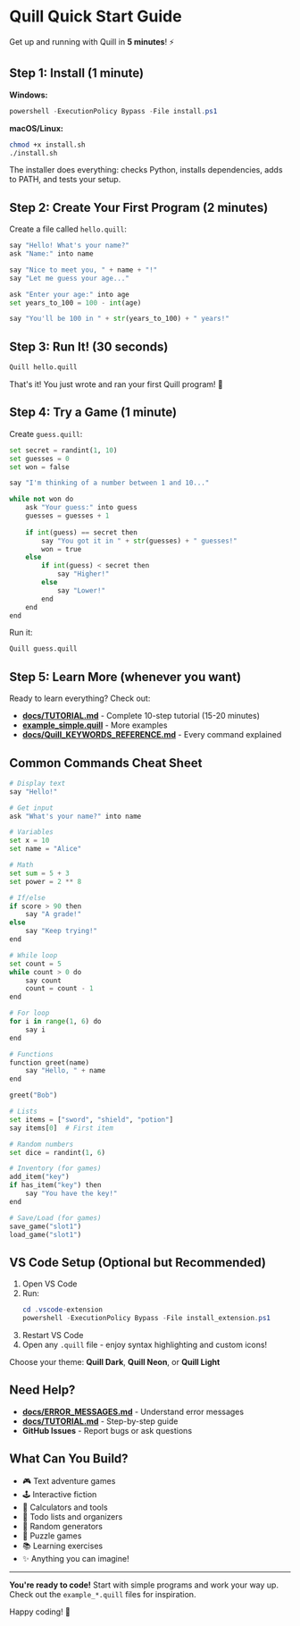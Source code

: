 # Quill Quick Start Guide

Get up and running with Quill in **5 minutes**! ⚡

## Step 1: Install (1 minute)

**Windows:**
```powershell
powershell -ExecutionPolicy Bypass -File install.ps1
```

**macOS/Linux:**
```bash
chmod +x install.sh
./install.sh
```

The installer does everything: checks Python, installs dependencies, adds to PATH, and tests your setup.

## Step 2: Create Your First Program (2 minutes)

Create a file called `hello.quill`:

```python
say "Hello! What's your name?"
ask "Name:" into name

say "Nice to meet you, " + name + "!"
say "Let me guess your age..."

ask "Enter your age:" into age
set years_to_100 = 100 - int(age)

say "You'll be 100 in " + str(years_to_100) + " years!"
```

## Step 3: Run It! (30 seconds)

```bash
Quill hello.quill
```

That's it! You just wrote and ran your first Quill program! 🎉

## Step 4: Try a Game (1 minute)

Create `guess.quill`:

```python
set secret = randint(1, 10)
set guesses = 0
set won = false

say "I'm thinking of a number between 1 and 10..."

while not won do
    ask "Your guess:" into guess
    guesses = guesses + 1
    
    if int(guess) == secret then
        say "You got it in " + str(guesses) + " guesses!"
        won = true
    else
        if int(guess) < secret then
            say "Higher!"
        else
            say "Lower!"
        end
    end
end
```

Run it:
```bash
Quill guess.quill
```

## Step 5: Learn More (whenever you want)

Ready to learn everything? Check out:

- **[docs/TUTORIAL.md](docs/TUTORIAL.md)** - Complete 10-step tutorial (15-20 minutes)
- **[example_simple.quill](example_simple.quill)** - More examples
- **[docs/Quill_KEYWORDS_REFERENCE.md](docs/Quill_KEYWORDS_REFERENCE.md)** - Every command explained

## Common Commands Cheat Sheet

```python
# Display text
say "Hello!"

# Get input
ask "What's your name?" into name

# Variables
set x = 10
set name = "Alice"

# Math
set sum = 5 + 3
set power = 2 ** 8

# If/else
if score > 90 then
    say "A grade!"
else
    say "Keep trying!"
end

# While loop
set count = 5
while count > 0 do
    say count
    count = count - 1
end

# For loop
for i in range(1, 6) do
    say i
end

# Functions
function greet(name)
    say "Hello, " + name
end

greet("Bob")

# Lists
set items = ["sword", "shield", "potion"]
say items[0]  # First item

# Random numbers
set dice = randint(1, 6)

# Inventory (for games)
add_item("key")
if has_item("key") then
    say "You have the key!"
end

# Save/Load (for games)
save_game("slot1")
load_game("slot1")
```

## VS Code Setup (Optional but Recommended)

1. Open VS Code
2. Run:
   ```powershell
   cd .vscode-extension
   powershell -ExecutionPolicy Bypass -File install_extension.ps1
   ```
3. Restart VS Code
4. Open any `.quill` file - enjoy syntax highlighting and custom icons!

Choose your theme: **Quill Dark**, **Quill Neon**, or **Quill Light**

## Need Help?

- **[docs/ERROR_MESSAGES.md](docs/ERROR_MESSAGES.md)** - Understand error messages
- **[docs/TUTORIAL.md](docs/TUTORIAL.md)** - Step-by-step guide
- **GitHub Issues** - Report bugs or ask questions

## What Can You Build?

- 🎮 Text adventure games
- 🕹️ Interactive fiction
- 🧮 Calculators and tools
- 📝 Todo lists and organizers
- 🎲 Random generators
- 🧩 Puzzle games
- 📚 Learning exercises
- ✨ Anything you can imagine!

---

**You're ready to code!** Start with simple programs and work your way up. Check out the `example_*.quill` files for inspiration.

Happy coding! 🚀
